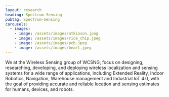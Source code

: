 ```yaml
---
layout: research
heading: Spectrum Sensing
pubtag: Spectrum-Sensing
carousels:
  - images:
    - image: /assets/images/atkinson.jpeg
    - image: /assets/images/rice_chip.jpeg
    - image: /assets/images/pcb.jpeg
    - image: /assets/images/bearl.jpeg
---
```


We at the Wireless Sensing group of WCSNG, focus on designing, researching, developing, and deploying wireless localization and sensing systems for a wide range of applications, including Extended Reality, Indoor Robotics, Navigation, Warehouse management and Industrial IoT 4.0, with the goal of providing accurate and reliable location and sensing estimates for humans, devices, and robots.
